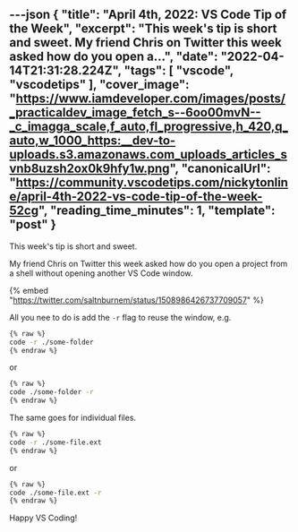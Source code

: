 ---json
{
  "title": "April 4th, 2022: VS Code Tip of the Week",
  "excerpt": "This week's tip is short and sweet.  My friend Chris on Twitter this week asked how do you open a...",
  "date": "2022-04-14T21:31:28.224Z",
  "tags": [
    "vscode",
    "vscodetips"
  ],
  "cover_image": "https://www.iamdeveloper.com/images/posts/_practicaldev_image_fetch_s--6oo00mvN--_c_imagga_scale,f_auto,fl_progressive,h_420,q_auto,w_1000_https:__dev-to-uploads.s3.amazonaws.com_uploads_articles_svnb8uzsh2ox0k9hfy1w.png",
  "canonicalUrl": "https://community.vscodetips.com/nickytonline/april-4th-2022-vs-code-tip-of-the-week-52cg",
  "reading_time_minutes": 1,
  "template": "post"
}
---

This week's tip is short and sweet.

My friend Chris on Twitter this week asked how do you open a project from a shell without opening another VS Code window.

{% embed "https://twitter.com/saltnburnem/status/1508986426737709057" %}

All you nee to do is add the `-r` flag to reuse the window, e.g.

```bash
{% raw %}
code -r ./some-folder
{% endraw %}
```

or 

```bash
{% raw %}
code ./some-folder -r
{% endraw %}
```

The same goes for individual files.

```bash
{% raw %}
code -r ./some-file.ext
{% endraw %}
```

or 

```bash
{% raw %}
code ./some-file.ext -r
{% endraw %}
```

Happy VS Coding!
